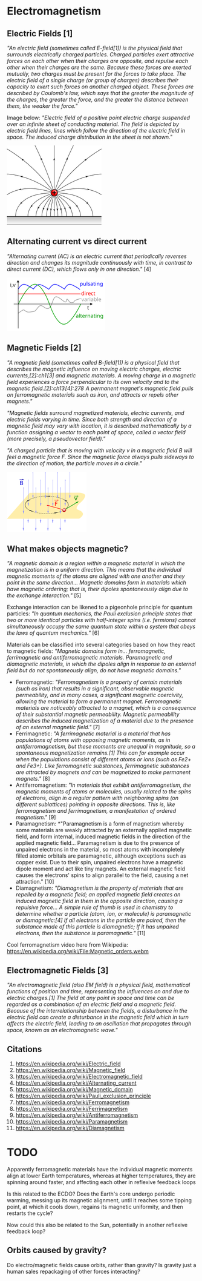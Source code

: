 # Electromagnetism

## Electric Fields [1]

*"An electric field (sometimes called E-field[1]) is the physical field that surrounds electrically charged particles. Charged particles exert attractive forces on each other when their charges are opposite, and repulse each other when their charges are the same. Because these forces are exerted mutually, two charges must be present for the forces to take place. The electric field of a single charge (or group of charges) describes their capacity to exert such forces on another charged object. These forces are described by Coulomb's law, which says that the greater the magnitude of the charges, the greater the force, and the greater the distance between them, the weaker the force."*

Image below: *"Electric field of a positive point electric charge suspended over an infinite sheet of conducting material. The field is depicted by electric field lines, lines which follow the direction of the electric field in space. The induced charge distribution in the sheet is not shown."*

![](img/electric-field.svg.png)

## Alternating current vs direct current

*"Alternating current (AC) is an electric current that periodically reverses direction and changes its magnitude continuously with time, in contrast to direct current (DC), which flows only in one direction."* [4]

![](img/ac.png)

## Magnetic Fields [2]

*"A magnetic field (sometimes called B-field[1]) is a physical field that describes the magnetic influence on moving electric charges, electric currents,[2]: ch1 [3] and magnetic materials. A moving charge in a magnetic field experiences a force perpendicular to its own velocity and to the magnetic field.[2]: ch13 [4]: 278  A permanent magnet's magnetic field pulls on ferromagnetic materials such as iron, and attracts or repels other magnets."*

*"Magnetic fields surround magnetized materials, electric currents, and electric fields varying in time. Since both strength and direction of a magnetic field may vary with location, it is described mathematically by a function assigning a vector to each point of space, called a vector field (more precisely, a pseudovector field)."*

*"A charged particle that is moving with velocity v in a magnetic field B will feel a magnetic force F. Since the magnetic force always pulls sideways to the direction of motion, the particle moves in a circle."*

![](img/magnetic-force.svg.png)

## What makes objects magnetic?

*"A magnetic domain is a region within a magnetic material in which the magnetization is in a uniform direction. This means that the individual magnetic moments of the atoms are aligned with one another and they point in the same direction... Magnetic domains form in materials which have magnetic ordering; that is, their dipoles spontaneously align due to the exchange interaction."* [5]

Exchange interaction can be likened to a pigeonhole principle for quantum particles: *"In quantum mechanics, the Pauli exclusion principle states that two or more identical particles with half-integer spins (i.e. fermions) cannot simultaneously occupy the same quantum state within a system that obeys the laws of quantum mechanics."* [6]

Materials can be classified into several categories based on how they react to magnetic fields: *"Magnetic domains form in... ferromagnetic, ferrimagnetic and antiferromagnetic materials. Paramagnetic and diamagnetic materials, in which the dipoles align in response to an external field but do not spontaneously align, do not have magnetic domains."*
- Ferromagnetic: *"Ferromagnetism is a property of certain materials (such as iron) that results in a significant, observable magnetic permeability, and in many cases, a significant magnetic coercivity, allowing the material to form a permanent magnet. Ferromagnetic materials are noticeably attracted to a magnet, which is a consequence of their substantial magnetic permeability. Magnetic permeability describes the induced magnetization of a material due to the presence of an external magnetic field."* [7]
- Ferrimagnetic: *"A ferrimagnetic material is a material that has populations of atoms with opposing magnetic moments, as in antiferromagnetism, but these moments are unequal in magnitude, so a spontaneous magnetization remains.[1] This can for example occur when the populations consist of different atoms or ions (such as Fe2+ and Fe3+). Like ferromagnetic substances, ferrimagnetic substances are attracted by magnets and can be magnetized to make permanent magnets."* [8]
- Antiferromagnetism: *"In materials that exhibit antiferromagnetism, the magnetic moments of atoms or molecules, usually related to the spins of electrons, align in a regular pattern with neighboring spins (on different sublattices) pointing in opposite directions. This is, like ferromagnetism and ferrimagnetism, a manifestation of ordered magnetism."* [9]
- Paramagnetism: *"Paramagnetism is a form of magnetism whereby some materials are weakly attracted by an externally applied magnetic field, and form internal, induced magnetic fields in the direction of the applied magnetic field... Paramagnetism is due to the presence of unpaired electrons in the material, so most atoms with incompletely filled atomic orbitals are paramagnetic, although exceptions such as copper exist. Due to their spin, unpaired electrons have a magnetic dipole moment and act like tiny magnets. An external magnetic field causes the electrons' spins to align parallel to the field, causing a net attraction." [10]
- Diamagnetism: *"Diamagnetism is the property of materials that are repelled by a magnetic field; an applied magnetic field creates an induced magnetic field in them in the opposite direction, causing a repulsive force... A simple rule of thumb is used in chemistry to determine whether a particle (atom, ion, or molecule) is paramagnetic or diamagnetic:[4] If all electrons in the particle are paired, then the substance made of this particle is diamagnetic; If it has unpaired electrons, then the substance is paramagnetic."* [11]

Cool ferromagnetism video here from Wikipedia: https://en.wikipedia.org/wiki/File:Magnetic_orders.webm

## Electromagnetic Fields [3]

*"An electromagnetic field (also EM field) is a physical field, mathematical functions of position and time, representing the influences on and due to electric charges.[1] The field at any point in space and time can be regarded as a combination of an electric field and a magnetic field. Because of the interrelationship between the fields, a disturbance in the electric field can create a disturbance in the magnetic field which in turn affects the electric field, leading to an oscillation that propagates through space, known as an electromagnetic wave."*

## Citations

1. https://en.wikipedia.org/wiki/Electric_field
2. https://en.wikipedia.org/wiki/Magnetic_field
3. https://en.wikipedia.org/wiki/Electromagnetic_field
4. https://en.wikipedia.org/wiki/Alternating_current
5. https://en.wikipedia.org/wiki/Magnetic_domain
6. https://en.wikipedia.org/wiki/Pauli_exclusion_principle
7. https://en.wikipedia.org/wiki/Ferromagnetism
8. https://en.wikipedia.org/wiki/Ferrimagnetism
9. https://en.wikipedia.org/wiki/Antiferromagnetism
10. https://en.wikipedia.org/wiki/Paramagnetism
11. https://en.wikipedia.org/wiki/Diamagnetism

# TODO

Apparently ferromagnetic materials have the individual magnetic moments align at lower Earth temperatures, whereas at higher temperatures, they are spinning around faster, and affecting each other in reflexive feedback loops

Is this related to the ECDO? Does the Earth's core undergo periodic warming, messing up its magnetic alignment, until it reaches some tipping point, at which it cools down, regains its magnetic uniformity, and then restarts the cycle?

Now could this also be related to the Sun, potentially in another reflexive feedback loop?

## Orbits caused by gravity?

Do electro/magnetic fields cause orbits, rather than gravity? Is gravity just a human sales repackaging of other forces interacting?